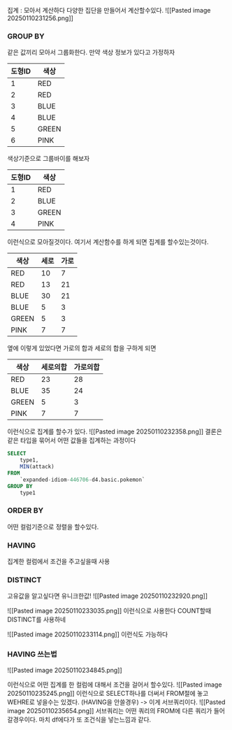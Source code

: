 집계 : 모아서 계산하다
다양한 집단을 만들어서 계산할수있다.
![[Pasted image 20250110231256.png]]
### GROUP BY
같은 값끼리 모아서 그룹화한다.
만약 색상 정보가 있다고 가정하자

| 도형ID | 색상    |
| ---- | ----- |
| 1    | RED   |
| 2    | RED   |
| 3    | BLUE  |
| 4    | BLUE  |
| 5    | GREEN |
| 6    | PINK  |
색상기준으로 그룹바이를 해보자

| 도형ID | 색상    |
| ---- | ----- |
| 1    | RED   |
| 2    | BLUE  |
| 3    | GREEN |
| 4    | PINK  |
이런식으로 모아질것이다.
여기서 계산함수를 하게 되면 집계를 할수있는것이다.

| 색상    | 세로  | 가로  |
| ----- | --- | --- |
| RED   | 10  | 7   |
| RED   | 13  | 21  |
| BLUE  | 30  | 21  |
| BLUE  | 5   | 3   |
| GREEN | 5   | 3   |
| PINK  | 7   | 7   |
옆에 이렇게 있었다면 가로의 합과 세로의 합을 구하게 되면

| 색상    | 세로의합 | 가로의합 |
| ----- | ---- | ---- |
| RED   | 23   | 28   |
| BLUE  | 35   | 24   |
| GREEN | 5    | 3    |
| PINK  | 7    | 7    |
이런식으로 집계를 할수가 있다.
![[Pasted image 20250110232358.png]]
결론은 같은 타입을 묶어서 어떤 값들을 집계하는 과정이다 

```sql
SELECT
	type1,
	MIN(attack)
FROM 
	`expanded-idiom-446706-d4.basic.pokemon`
GROUP BY 
	type1
```
### ORDER BY
어떤 컬럼기준으로 정렬을 할수있다.

### HAVING 
집계한 컬럼에서 조건을 주고싶을때 사용


### DISTINCT 
고유값을 알고싶다면 유니크한값!
![[Pasted image 20250110232920.png]]

![[Pasted image 20250110233035.png]]
이런식으로 사용한다 COUNT할때 DISTINCT를 사용하네

![[Pasted image 20250110233114.png]]
이런식도 가능하다

### HAVING 쓰는법
![[Pasted image 20250110234845.png]]

이런식으로 어떤 집계를 한 컬럼에 대해서 조건을 걸어서 할수있다.
![[Pasted image 20250110235245.png]]
이런식으로 SELECT하나를 더써서 FROM절에 놓고 WEHRE로 넣을수는 있겠다. (HAVING을 안쓸경우) -> 이게 서브쿼리이다.
![[Pasted image 20250110235654.png]]
서브쿼리는 어떤 쿼리의 FROM에 다른 쿼리가 들어갈경우이다.
마치 df에다가 또 조건식을 넣는느낌과 같다.